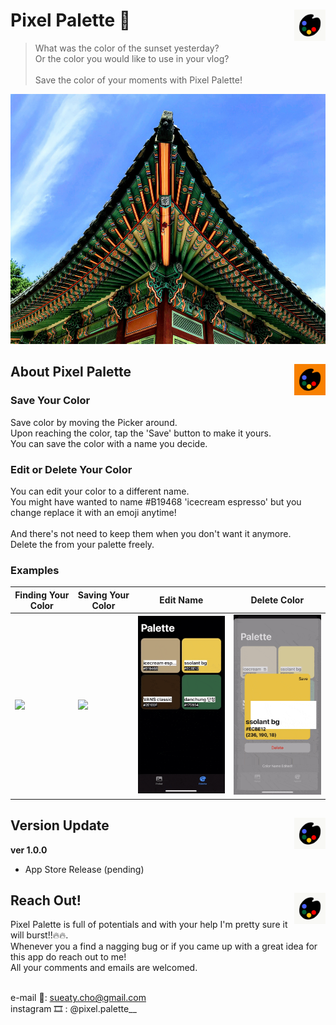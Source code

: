 
# Pixel Palette 🎨 <img src = "https://github.com/Sueaty/PixelPalette/blob/main/Screenshots/icon_nobg.png?raw=true" width = 50 align = right>

> What was the color of the sunset yesterday? <br/>
> Or the color you would like to use in your vlog? <br/>
> <br/>
> Save the color of your moments with Pixel Palette! <br/>

<img width=1000 height= 400 src="https://github.com/Sueaty/PixelPalette/blob/main/Screenshots/sample.jpg?raw=true">

## About Pixel Palette <img src = "https://github.com/Sueaty/PixelPalette/blob/main/Screenshots/icon.png?raw=true" width = 50 align = right>
### Save Your Color

Save color by moving the Picker around.<br/> 
Upon reaching the color, tap the 'Save' button to make it yours.<br/> 
You can save the color with a name you decide.

### Edit or Delete Your Color

You can edit your color to a different name.<br/> 
You might have wanted to name #B19468 'icecream espresso' but you change replace it with an emoji anytime! <br/><br/>
And there's not need to keep them when you don't want it anymore.<br/>
Delete the from your palette freely.<br/>


### Examples

| Finding Your Color | Saving Your Color | Edit Name | Delete Color
| ----------- | ----------- | ----------- | ----------- |
| <img width=250 src="https://github.com/Sueaty/PixelPalette/blob/main/Screenshots/choosing_color.gif?raw=true"> | <img width=250 src="https://github.com/Sueaty/PixelPalette/blob/main/Screenshots/save_color.gif?raw=true"> | <img width=250 src="https://github.com/Sueaty/PixelPalette/blob/main/Screenshots/edit_color.gif?raw=true"> | <img width=250 src="https://github.com/Sueaty/PixelPalette/blob/main/Screenshots/delete_color.gif?raw=true"> |


## Version Update <img src = "https://github.com/Sueaty/PixelPalette/blob/main/Screenshots/icon_nobg.png?raw=true" width = 50 align = right>
<b>ver 1.0.0</b>
* App Store Release (pending)


## Reach Out! <img src = "https://github.com/Sueaty/PixelPalette/blob/main/Screenshots/icon_nobg.png?raw=true" width = 50 align = right>

Pixel Palette is full of potentials and with your help I'm pretty sure it will burst!!🔥🔥.<br/>
Whenever you a find a nagging bug or if you came up with a great idea for this app do reach out to me!<br/>
All your comments and emails are welcomed.<br/><br/>

e-mail 💌: sueaty.cho@gmail.com <br/>
instagram 🎞 : @pixel.palette__
